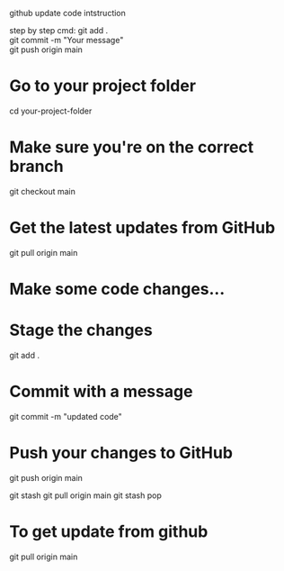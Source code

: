 github update code intstruction

step by step
cmd:
git add .                         
git commit -m "Your message"     
git push origin main             

# Go to your project folder
cd your-project-folder

# Make sure you're on the correct branch
git checkout main

# Get the latest updates from GitHub
git pull origin main

# Make some code changes...

# Stage the changes
git add .

# Commit with a message
git commit -m "updated code"

# Push your changes to GitHub
git push origin main

git stash
git pull origin main
git stash pop

# To get update from github
git pull origin main
